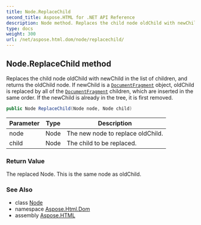 ```yaml
---
title: Node.ReplaceChild
second_title: Aspose.HTML for .NET API Reference
description: Node method. Replaces the child node oldChild with newChild in the list of children and returns the oldChild node. If newChild is a DocumentFragment object oldChild is replaced by all of the DocumentFragment children which are inserted in the same order. If the newChild is already in the tree it is first removed
type: docs
weight: 300
url: /net/aspose.html.dom/node/replacechild/
---
```

## Node.ReplaceChild method

Replaces the child node oldChild with newChild in the list of children, and returns the oldChild node. If newChild is a [`DocumentFragment`](../../documentfragment/) object, oldChild is replaced by all of the [`DocumentFragment`](../../documentfragment/) children, which are inserted in the same order. If the newChild is already in the tree, it is first removed.

```csharp
public Node ReplaceChild(Node node, Node child)
```

| Parameter | Type | Description |
| --- | --- | --- |
| node | Node | The new node to replace oldChild. |
| child | Node | The child to be replaced. |

### Return Value

The replaced Node. This is the same node as oldChild.

### See Also

* class [Node](../)
* namespace [Aspose.Html.Dom](../../node/)
* assembly [Aspose.HTML](../../../)
